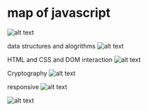 # map of javascript

![alt text](https://github.com/mechaniac/javaScript_cheatSheet/blob/main/Javascript_01.jpg?raw=true)

data structures and alogrithms
![alt text](https://github.com/mechaniac/javaScript_cheatSheet/blob/main/algorithms_01.jpg?raw=true)

HTML and CSS and DOM interaction
![alt text](https://github.com/mechaniac/javaScript_cheatSheet/blob/main/HTML_CSS_01.jpg?raw=true)

Cryptography
![alt text](https://github.com/mechaniac/javaScript_cheatSheet/blob/main/Javascript_cryptography_01.jpg?raw=true)

responsive
![alt text](https://github.com/mechaniac/javaScript_cheatSheet/blob/main/Javascript_Responsive_01.jpg?raw=true)

![alt text](https://github.com/mechaniac/javaScript_cheatSheet/blob/main/Javascript_TipsAndTricks.jpg?raw=true)
